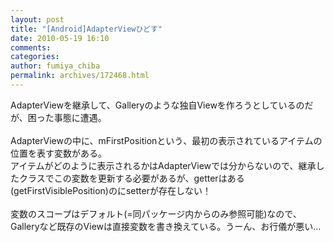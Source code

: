 ```yaml
---
layout: post
title: "[Android]AdapterViewひどす"
date: 2010-05-19 16:10
comments: 
categories: 
author: fumiya_chiba
permalink: archives/172468.html
---
```


AdapterViewを継承して、Galleryのような独自Viewを作ろうとしているのだが、困った事態に遭遇。<br>
<br>
AdapterViewの中に、mFirstPositionという、最初の表示されているアイテムの位置を表す変数がある。<br>
アイテムがどのように表示されるかはAdapterViewでは分からないので、継承したクラスでこの変数を更新する必要があるが、getterはある(getFirstVisiblePosition)のにsetterが存在しない！<br>
<br>
変数のスコープはデフォルト(=同パッケージ内からのみ参照可能)なので、Galleryなど既存のViewは直接変数を書き換えている。うーん、お行儀が悪い…<br>


